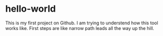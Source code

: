 # hello-world
This is my first project on Github.
I am trying to understend how this tool works like. 
First steps are like narrow path leads all the way up the hill.

